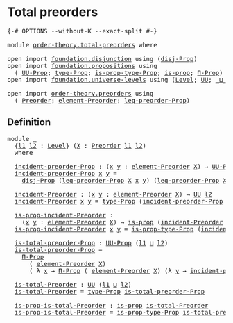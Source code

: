 # Total preorders

<pre class="Agda"><a id="28" class="Symbol">{-#</a> <a id="32" class="Keyword">OPTIONS</a> <a id="40" class="Pragma">--without-K</a> <a id="52" class="Pragma">--exact-split</a> <a id="66" class="Symbol">#-}</a>

<a id="71" class="Keyword">module</a> <a id="78" href="order-theory.total-preorders.html" class="Module">order-theory.total-preorders</a> <a id="107" class="Keyword">where</a>

<a id="114" class="Keyword">open</a> <a id="119" class="Keyword">import</a> <a id="126" href="foundation.disjunction.html" class="Module">foundation.disjunction</a> <a id="149" class="Keyword">using</a> <a id="155" class="Symbol">(</a><a id="156" href="foundation.disjunction.html#1135" class="Function">disj-Prop</a><a id="165" class="Symbol">)</a>
<a id="167" class="Keyword">open</a> <a id="172" class="Keyword">import</a> <a id="179" href="foundation.propositions.html" class="Module">foundation.propositions</a> <a id="203" class="Keyword">using</a>
  <a id="211" class="Symbol">(</a> <a id="213" href="foundation-core.propositions.html#1322" class="Function">UU-Prop</a><a id="220" class="Symbol">;</a> <a id="222" href="foundation-core.propositions.html#1424" class="Function">type-Prop</a><a id="231" class="Symbol">;</a> <a id="233" href="foundation-core.propositions.html#1491" class="Function">is-prop-type-Prop</a><a id="250" class="Symbol">;</a> <a id="252" href="foundation-core.propositions.html#1246" class="Function">is-prop</a><a id="259" class="Symbol">;</a> <a id="261" href="foundation.propositions.html#1941" class="Function">Π-Prop</a><a id="267" class="Symbol">)</a>
<a id="269" class="Keyword">open</a> <a id="274" class="Keyword">import</a> <a id="281" href="foundation.universe-levels.html" class="Module">foundation.universe-levels</a> <a id="308" class="Keyword">using</a> <a id="314" class="Symbol">(</a><a id="315" href="Agda.Primitive.html#597" class="Postulate">Level</a><a id="320" class="Symbol">;</a> <a id="322" href="foundation-core.universe-levels.html#222" class="Primitive">UU</a><a id="324" class="Symbol">;</a> <a id="326" href="Agda.Primitive.html#810" class="Primitive Operator">_⊔_</a><a id="329" class="Symbol">)</a>

<a id="332" class="Keyword">open</a> <a id="337" class="Keyword">import</a> <a id="344" href="order-theory.preorders.html" class="Module">order-theory.preorders</a> <a id="367" class="Keyword">using</a>
  <a id="375" class="Symbol">(</a> <a id="377" href="order-theory.preorders.html#531" class="Function">Preorder</a><a id="385" class="Symbol">;</a> <a id="387" href="order-theory.preorders.html#873" class="Function">element-Preorder</a><a id="403" class="Symbol">;</a> <a id="405" href="order-theory.preorders.html#928" class="Function">leq-preorder-Prop</a><a id="422" class="Symbol">)</a>
</pre>
## Definition

<pre class="Agda"><a id="452" class="Keyword">module</a> <a id="459" href="order-theory.total-preorders.html#459" class="Module">_</a>
  <a id="463" class="Symbol">{</a><a id="464" href="order-theory.total-preorders.html#464" class="Bound">l1</a> <a id="467" href="order-theory.total-preorders.html#467" class="Bound">l2</a> <a id="470" class="Symbol">:</a> <a id="472" href="Agda.Primitive.html#597" class="Postulate">Level</a><a id="477" class="Symbol">}</a> <a id="479" class="Symbol">(</a><a id="480" href="order-theory.total-preorders.html#480" class="Bound">X</a> <a id="482" class="Symbol">:</a> <a id="484" href="order-theory.preorders.html#531" class="Function">Preorder</a> <a id="493" href="order-theory.total-preorders.html#464" class="Bound">l1</a> <a id="496" href="order-theory.total-preorders.html#467" class="Bound">l2</a><a id="498" class="Symbol">)</a>
  <a id="502" class="Keyword">where</a>

  <a id="511" href="order-theory.total-preorders.html#511" class="Function">incident-preorder-Prop</a> <a id="534" class="Symbol">:</a> <a id="536" class="Symbol">(</a><a id="537" href="order-theory.total-preorders.html#537" class="Bound">x</a> <a id="539" href="order-theory.total-preorders.html#539" class="Bound">y</a> <a id="541" class="Symbol">:</a> <a id="543" href="order-theory.preorders.html#873" class="Function">element-Preorder</a> <a id="560" href="order-theory.total-preorders.html#480" class="Bound">X</a><a id="561" class="Symbol">)</a> <a id="563" class="Symbol">→</a> <a id="565" href="foundation-core.propositions.html#1322" class="Function">UU-Prop</a> <a id="573" href="order-theory.total-preorders.html#467" class="Bound">l2</a>
  <a id="578" href="order-theory.total-preorders.html#511" class="Function">incident-preorder-Prop</a> <a id="601" href="order-theory.total-preorders.html#601" class="Bound">x</a> <a id="603" href="order-theory.total-preorders.html#603" class="Bound">y</a> <a id="605" class="Symbol">=</a>
    <a id="611" href="foundation.disjunction.html#1135" class="Function">disj-Prop</a> <a id="621" class="Symbol">(</a><a id="622" href="order-theory.preorders.html#928" class="Function">leq-preorder-Prop</a> <a id="640" href="order-theory.total-preorders.html#480" class="Bound">X</a> <a id="642" href="order-theory.total-preorders.html#601" class="Bound">x</a> <a id="644" href="order-theory.total-preorders.html#603" class="Bound">y</a><a id="645" class="Symbol">)</a> <a id="647" class="Symbol">(</a><a id="648" href="order-theory.preorders.html#928" class="Function">leq-preorder-Prop</a> <a id="666" href="order-theory.total-preorders.html#480" class="Bound">X</a> <a id="668" href="order-theory.total-preorders.html#603" class="Bound">y</a> <a id="670" href="order-theory.total-preorders.html#601" class="Bound">x</a><a id="671" class="Symbol">)</a>

  <a id="676" href="order-theory.total-preorders.html#676" class="Function">incident-Preorder</a> <a id="694" class="Symbol">:</a> <a id="696" class="Symbol">(</a><a id="697" href="order-theory.total-preorders.html#697" class="Bound">x</a> <a id="699" href="order-theory.total-preorders.html#699" class="Bound">y</a> <a id="701" class="Symbol">:</a> <a id="703" href="order-theory.preorders.html#873" class="Function">element-Preorder</a> <a id="720" href="order-theory.total-preorders.html#480" class="Bound">X</a><a id="721" class="Symbol">)</a> <a id="723" class="Symbol">→</a> <a id="725" href="foundation-core.universe-levels.html#222" class="Primitive">UU</a> <a id="728" href="order-theory.total-preorders.html#467" class="Bound">l2</a>
  <a id="733" href="order-theory.total-preorders.html#676" class="Function">incident-Preorder</a> <a id="751" href="order-theory.total-preorders.html#751" class="Bound">x</a> <a id="753" href="order-theory.total-preorders.html#753" class="Bound">y</a> <a id="755" class="Symbol">=</a> <a id="757" href="foundation-core.propositions.html#1424" class="Function">type-Prop</a> <a id="767" class="Symbol">(</a><a id="768" href="order-theory.total-preorders.html#511" class="Function">incident-preorder-Prop</a> <a id="791" href="order-theory.total-preorders.html#751" class="Bound">x</a> <a id="793" href="order-theory.total-preorders.html#753" class="Bound">y</a><a id="794" class="Symbol">)</a>

  <a id="799" href="order-theory.total-preorders.html#799" class="Function">is-prop-incident-Preorder</a> <a id="825" class="Symbol">:</a>
    <a id="831" class="Symbol">(</a><a id="832" href="order-theory.total-preorders.html#832" class="Bound">x</a> <a id="834" href="order-theory.total-preorders.html#834" class="Bound">y</a> <a id="836" class="Symbol">:</a> <a id="838" href="order-theory.preorders.html#873" class="Function">element-Preorder</a> <a id="855" href="order-theory.total-preorders.html#480" class="Bound">X</a><a id="856" class="Symbol">)</a> <a id="858" class="Symbol">→</a> <a id="860" href="foundation-core.propositions.html#1246" class="Function">is-prop</a> <a id="868" class="Symbol">(</a><a id="869" href="order-theory.total-preorders.html#676" class="Function">incident-Preorder</a> <a id="887" href="order-theory.total-preorders.html#832" class="Bound">x</a> <a id="889" href="order-theory.total-preorders.html#834" class="Bound">y</a><a id="890" class="Symbol">)</a>
  <a id="894" href="order-theory.total-preorders.html#799" class="Function">is-prop-incident-Preorder</a> <a id="920" href="order-theory.total-preorders.html#920" class="Bound">x</a> <a id="922" href="order-theory.total-preorders.html#922" class="Bound">y</a> <a id="924" class="Symbol">=</a> <a id="926" href="foundation-core.propositions.html#1491" class="Function">is-prop-type-Prop</a> <a id="944" class="Symbol">(</a><a id="945" href="order-theory.total-preorders.html#511" class="Function">incident-preorder-Prop</a> <a id="968" href="order-theory.total-preorders.html#920" class="Bound">x</a> <a id="970" href="order-theory.total-preorders.html#922" class="Bound">y</a><a id="971" class="Symbol">)</a>

  <a id="976" href="order-theory.total-preorders.html#976" class="Function">is-total-preorder-Prop</a> <a id="999" class="Symbol">:</a> <a id="1001" href="foundation-core.propositions.html#1322" class="Function">UU-Prop</a> <a id="1009" class="Symbol">(</a><a id="1010" href="order-theory.total-preorders.html#464" class="Bound">l1</a> <a id="1013" href="Agda.Primitive.html#810" class="Primitive Operator">⊔</a> <a id="1015" href="order-theory.total-preorders.html#467" class="Bound">l2</a><a id="1017" class="Symbol">)</a>
  <a id="1021" href="order-theory.total-preorders.html#976" class="Function">is-total-preorder-Prop</a> <a id="1044" class="Symbol">=</a>
    <a id="1050" href="foundation.propositions.html#1941" class="Function">Π-Prop</a>
      <a id="1063" class="Symbol">(</a> <a id="1065" href="order-theory.preorders.html#873" class="Function">element-Preorder</a> <a id="1082" href="order-theory.total-preorders.html#480" class="Bound">X</a><a id="1083" class="Symbol">)</a>
      <a id="1091" class="Symbol">(</a> <a id="1093" class="Symbol">λ</a> <a id="1095" href="order-theory.total-preorders.html#1095" class="Bound">x</a> <a id="1097" class="Symbol">→</a> <a id="1099" href="foundation.propositions.html#1941" class="Function">Π-Prop</a> <a id="1106" class="Symbol">(</a> <a id="1108" href="order-theory.preorders.html#873" class="Function">element-Preorder</a> <a id="1125" href="order-theory.total-preorders.html#480" class="Bound">X</a><a id="1126" class="Symbol">)</a> <a id="1128" class="Symbol">(λ</a> <a id="1131" href="order-theory.total-preorders.html#1131" class="Bound">y</a> <a id="1133" class="Symbol">→</a> <a id="1135" href="order-theory.total-preorders.html#511" class="Function">incident-preorder-Prop</a> <a id="1158" href="order-theory.total-preorders.html#1095" class="Bound">x</a> <a id="1160" href="order-theory.total-preorders.html#1131" class="Bound">y</a><a id="1161" class="Symbol">))</a>

  <a id="1167" href="order-theory.total-preorders.html#1167" class="Function">is-total-Preorder</a> <a id="1185" class="Symbol">:</a> <a id="1187" href="foundation-core.universe-levels.html#222" class="Primitive">UU</a> <a id="1190" class="Symbol">(</a><a id="1191" href="order-theory.total-preorders.html#464" class="Bound">l1</a> <a id="1194" href="Agda.Primitive.html#810" class="Primitive Operator">⊔</a> <a id="1196" href="order-theory.total-preorders.html#467" class="Bound">l2</a><a id="1198" class="Symbol">)</a>
  <a id="1202" href="order-theory.total-preorders.html#1167" class="Function">is-total-Preorder</a> <a id="1220" class="Symbol">=</a> <a id="1222" href="foundation-core.propositions.html#1424" class="Function">type-Prop</a> <a id="1232" href="order-theory.total-preorders.html#976" class="Function">is-total-preorder-Prop</a>

  <a id="1258" href="order-theory.total-preorders.html#1258" class="Function">is-prop-is-total-Preorder</a> <a id="1284" class="Symbol">:</a> <a id="1286" href="foundation-core.propositions.html#1246" class="Function">is-prop</a> <a id="1294" href="order-theory.total-preorders.html#1167" class="Function">is-total-Preorder</a>
  <a id="1314" href="order-theory.total-preorders.html#1258" class="Function">is-prop-is-total-Preorder</a> <a id="1340" class="Symbol">=</a> <a id="1342" href="foundation-core.propositions.html#1491" class="Function">is-prop-type-Prop</a> <a id="1360" href="order-theory.total-preorders.html#976" class="Function">is-total-preorder-Prop</a>
</pre>
